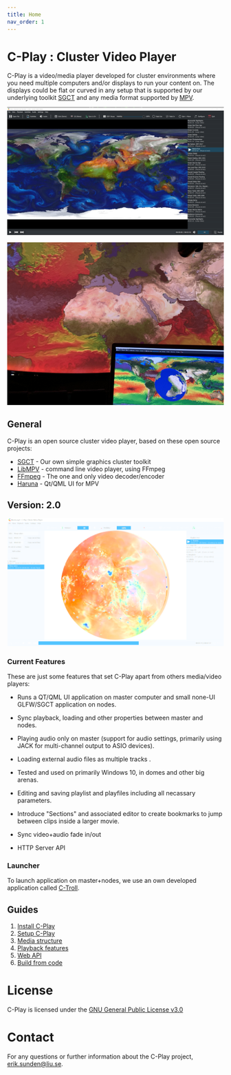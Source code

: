 ```yaml
---
title: Home
nav_order: 1
---
```


# C-Play : Cluster Video Player

C-Play is a video/media player developed for cluster environments where you need multiple computers and/or displays to run your content on. The displays could be flat or curved in any setup that is supported by our underlying toolkit [SGCT](https://sgct.github.io/) and any media format supported by [MPV](https://mpv.io/).

![Render v1](assets/Cplay-v1.png) 

![Render Dome Image 1](assets/CPlay-in-dome-1.jpg)

## General
C-Play is an open source cluster video player, based on these open source projects:

- [SGCT](https://sgct.github.io/) - Our own simple graphics cluster toolkit
- [LibMPV](https://github.com/mpv-player/mpv) - command line video player, using FFmpeg
- [FFmpeg](https://github.com/FFmpeg/FFmpeg) - The one and only video decoder/encoder
- [Haruna](https://github.com/g-fb/haruna) - Qt/QML UI for MPV

## Version: 2.0

![Render v2](assets/Cplay-v2.png)

### Current Features
These are just some features that set C-Play apart from others media/video players:

- Runs a QT/QML UI application on master computer and small none-UI GLFW/SGCT application on nodes.

- Sync playback, loading and other properties between master and nodes.

- Playing audio only on master (support for audio settings, primarily using JACK for multi-channel output to ASIO devices).

- Loading external audio files as multiple tracks .

- Tested and used on primarily Windows 10, in domes and other big arenas.

- Editing and saving playlist and playfiles including all necassary parameters.

- Introduce "Sections" and associated editor to create bookmarks to jump between clips inside a larger movie.

- Sync video+audio fade in/out

- HTTP Server API

### Launcher
To launch application on master+nodes, we use an own developed application called [C-Troll](https://github.com/c-toolbox/C-Troll).

## Guides
1. [Install C-Play](install.md)
1. [Setup C-Play](setup.md)
1. [Media structure](media.md)
1. [Playback features](playback.md)
1. [Web API](api.md)
1. [Build from code](build.md)

# License
C-Play is licensed under the [GNU General Public License v3.0](https://choosealicense.com/licenses/gpl-3.0/)

# Contact
For any questions or further information about the C-Play project, [erik.sunden@liu.se](mailto:erik.sunden@liu.se).
